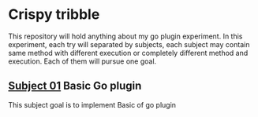 # Crispy tribble

This repository will hold anything about my go plugin experiment. In this experiment, each try will separated by subjects, each subject may contain same method with different execution or completely different method and execution. Each of them will pursue one goal.

## [Subject 01]("subject01/README.md") Basic Go plugin
This subject goal is to implement Basic of go plugin